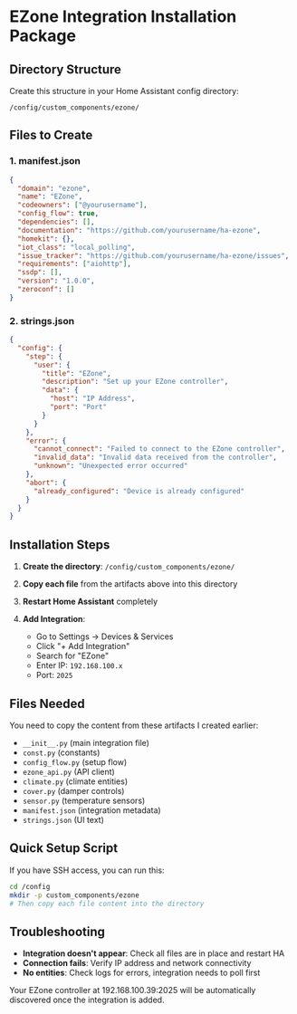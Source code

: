 # EZone Integration Installation Package

## Directory Structure
Create this structure in your Home Assistant config directory:

```
/config/custom_components/ezone/
```

## Files to Create

### 1. manifest.json
```json
{
  "domain": "ezone",
  "name": "EZone",
  "codeowners": ["@yourusername"],
  "config_flow": true,
  "dependencies": [],
  "documentation": "https://github.com/yourusername/ha-ezone",
  "homekit": {},
  "iot_class": "local_polling",
  "issue_tracker": "https://github.com/yourusername/ha-ezone/issues",
  "requirements": ["aiohttp"],
  "ssdp": [],
  "version": "1.0.0",
  "zeroconf": []
}
```

### 2. strings.json
```json
{
  "config": {
    "step": {
      "user": {
        "title": "EZone",
        "description": "Set up your EZone controller",
        "data": {
          "host": "IP Address",
          "port": "Port"
        }
      }
    },
    "error": {
      "cannot_connect": "Failed to connect to the EZone controller",
      "invalid_data": "Invalid data received from the controller",
      "unknown": "Unexpected error occurred"
    },
    "abort": {
      "already_configured": "Device is already configured"
    }
  }
}
```

## Installation Steps

1. **Create the directory**: `/config/custom_components/ezone/`

2. **Copy each file** from the artifacts above into this directory

3. **Restart Home Assistant** completely

4. **Add Integration**:
   - Go to Settings → Devices & Services
   - Click "+ Add Integration"  
   - Search for "EZone"
   - Enter IP: `192.168.100.x`
   - Port: `2025`

## Files Needed
You need to copy the content from these artifacts I created earlier:

- `__init__.py` (main integration file)
- `const.py` (constants)
- `config_flow.py` (setup flow)
- `ezone_api.py` (API client)
- `climate.py` (climate entities)
- `cover.py` (damper controls)
- `sensor.py` (temperature sensors)
- `manifest.json` (integration metadata)
- `strings.json` (UI text)

## Quick Setup Script

If you have SSH access, you can run this:

```bash
cd /config
mkdir -p custom_components/ezone
# Then copy each file content into the directory
```

## Troubleshooting

- **Integration doesn't appear**: Check all files are in place and restart HA
- **Connection fails**: Verify IP address and network connectivity  
- **No entities**: Check logs for errors, integration needs to poll first

Your EZone controller at 192.168.100.39:2025 will be automatically discovered once the integration is added.
